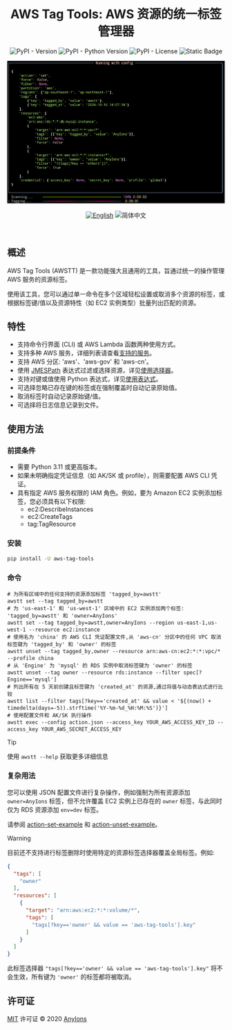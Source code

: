 <div align="center">

# AWS Tag Tools: AWS 资源的统一标签管理器

![PyPI - Version](https://img.shields.io/pypi/v/aws-tag-tools?color=a1b858&style=for-the-badge)
![PyPI - Python Version](https://img.shields.io/pypi/pyversions/aws-tag-Tools?&style=for-the-badge)
![PyPI - License](https://img.shields.io/pypi/l/aws-tag-tools?color=&style=for-the-badge)
![Static Badge](https://img.shields.io/badge/author-AnyIons-violet?&style=for-the-badge)

<img src="docs/app.png" alt="awstt" />

[![English](https://img.shields.io/badge/English-d9d9d9?style=for-the-badge)](README.md) ![简体中文](https://img.shields.io/badge/中文介绍-454545?style=for-the-badge)

</div>

<br />

## 概述

AWS Tag Tools (AWSTT) 是一款功能强大且通用的工具，旨通过统一的操作管理 AWS 服务的资源标签。

使用该工具，您可以通过单一命令在多个区域轻松设置或取消多个资源的标签，或根据标签键/值以及资源特性（如 EC2 实例类型）批量列出匹配的资源。

## 特性

- 支持命令行界面 (CLI) 或 AWS Lambda 函数两种使用方式。
- 支持多种 AWS 服务，详细列表请查看[支持的服务](docs/en_US/Supported-Services.md)。
- 支持 AWS 分区: 'aws'、'aws-gov' 和 'aws-cn'。
- 使用 [JMESPath](https://jmespath.org/) 表达式过滤或选择资源，详见[使用选择器](docs/en_US/Use-Selector.md)。
- 支持对键或值使用 Python 表达式，详见[使用表达式](docs/en_US/Use-Expression.md)。
- 可选择忽略已存在键的标签或在强制覆盖时自动记录原始值。
- 取消标签时自动记录原始键/值。
- 可选择将日志信息记录到文件。

## 使用方法

### 前提条件

- 需要 Python 3.11 或更高版本。
- 如果未明确指定凭证信息（如 AK/SK 或 profile），则需要配置 AWS CLI 凭证。
- 具有指定 AWS 服务权限的 IAM 角色。例如，要为 Amazon EC2 实例添加标签，您必须具有以下权限:
    - ec2:DescribeInstances
    - ec2:CreateTags
    - tag:TagResource

### 安装

```bash
pip install -U aws-tag-tools
```

### 命令

```shell
# 为所有区域中的任何支持的资源添加标签 'tagged_by=awstt'
awstt set --tag tagged_by=awstt
# 为 'us-east-1' 和 'us-west-1' 区域中的 EC2 实例添加两个标签: 'tagged_by=awstt' 和 'owner=AnyIons'
awstt set --tag tagged_by=awstt,owner=AnyIons --region us-east-1,us-west-1 --resource ec2:instance
# 使用名为 'china' 的 AWS CLI 凭证配置文件,从 'aws-cn' 分区中的任何 VPC 取消标签键为 'tagged_by' 和 'owner' 的标签
awstt unset --tag tagged_by,owner --resource arn:aws-cn:ec2:*:*:vpc/* --profile china
# 从 'Engine' 为 'mysql' 的 RDS 实例中取消标签键为 'owner' 的标签
awstt unset --tag owner --resource rds:instance --filter spec[?Engine=='mysql']
# 列出所有在 5 天前创建且标签键为 'created_at' 的资源,通过将值与动态表达式进行比较
awstt list --filter tags[?key=='created_at' && value < '${(now() + timedelta(days=-5)).strftime('%Y-%m-%d_%H:%M:%S')}']
# 使用配置文件和 AK/SK 执行操作
awstt exec --config action.json --access_key YOUR_AWS_ACCESS_KEY_ID --access_key YOUR_AWS_SECRET_ACCESS_KEY
```

> [!TIP]
> 使用 `awstt --help` 获取更多详细信息

### 复杂用法

您可以使用 JSON 配置文件进行复杂操作，例如强制为所有资源添加 `owner=AnyIons` 标签，但不允许覆盖 EC2 实例上已存在的 `owner`
标签，与此同时仅为 RDS 资源添加 `env=dev` 标签。

请参阅 [action-set-example](examples/action-set.json) 和 [action-unset-example](examples/action-unset.json)。

> [!WARNING]
> 目前还不支持进行标签删除时使用特定的资源标签选择器覆盖全局标签。例如:
>
> ```json
> {
>   "tags": [
>     "owner"
>   ],
>   "resources": [
>     {
>       "target": "arn:aws:ec2:*:*:volume/*",
>       "tags": [
>         "tags[?key=='owner' && value == 'aws-tag-tools'].key"
>       ]
>     }
>   ]
> } 
> ```
> 此标签选择器 `"tags[?key=='owner' && value == 'aws-tag-tools'].key"` 将不会生效，所有键为 `'owner'` 的标签都将被取消。

## 许可证

[MIT](./LICENSE) 许可证 © 2020 [AnyIons](https://github.com/anyions)